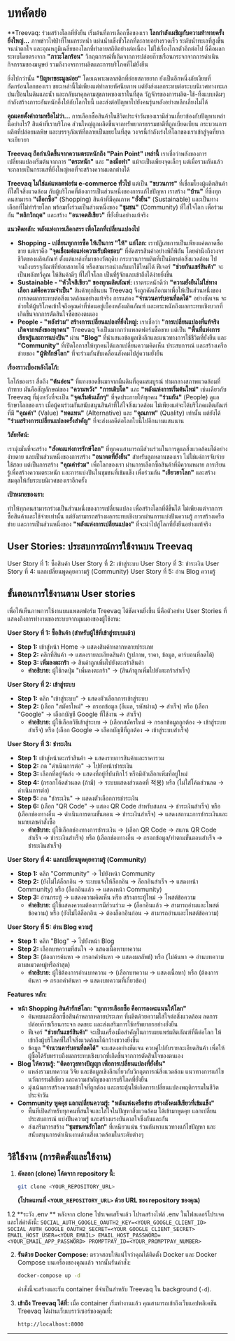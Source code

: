 # บทคัดย่อ

**Treevaq: ร่วมสร้างโลกที่ยั่งยืน เริ่มต้นที่การเลือกซื้อของเรา
**โลกกำลังเผชิญกับความท้าทายครั้งยิ่งใหญ่...** ภาพข่าวไฟป่าที่โหมกระหน่ำ แผ่นน้ำแข็งขั้วโลกที่ละลายอย่างรวดเร็ว ระดับน้ำทะเลที่สูงขึ้นจนน่าตกใจ และอุณหภูมิเฉลี่ยของโลกที่ทำลายสถิติอย่างต่อเนื่อง ไม่ใช่เรื่องไกลตัวอีกต่อไป นี่คือผลกระทบโดยตรงจาก **"ภาวะโลกร้อน"** วิกฤตการณ์ที่เกิดจากการปล่อยก๊าซเรือนกระจกจากการดำเนินกิจกรรมของมนุษย์ รวมถึงวงจรการผลิตและการบริโภคที่ไม่ยั่งยืน

ยิ่งไปกว่านั้น **"ปัญหาขยะมูลฝอย"** โดยเฉพาะพลาสติกที่ย่อยสลายยาก ยังเป็นอีกหนึ่งภัยเงียบที่กัดกร่อนโลกของเรา ขยะเหล่านี้ไม่เพียงแต่ทำลายทัศนียภาพ แต่ยังส่งผลกระทบต่อระบบนิเวศทางทะเล ปนเปื้อนในดินและน้ำ และกลับมาคุกคามสุขภาพของเราในที่สุด วัฏจักรของการผลิต-ใช้-ทิ้งแบบเดิมๆ กำลังสร้างภาระอันหนักอึ้งให้กับโลกใบนี้ และส่งต่อปัญหาไปยังคนรุ่นหลังอย่างหลีกเลี่ยงไม่ได้

**คุณเคยตั้งคำถามหรือไม่ว่า...** การเลือกซื้อสินค้าในชีวิตประจำวันของเรามีส่วนเกี่ยวข้องกับปัญหาเหล่านี้อย่างไร? สินค้าที่เราบริโภค ส่วนใหญ่ถูกผลิตขึ้นจากทรัพยากรธรรมชาติที่ถูกเบียดเบียน กระบวนการผลิตที่ปล่อยมลพิษ และบรรจุภัณฑ์ที่กลายเป็นขยะในที่สุด วงจรนี้กำลังเร่งให้โลกของเราเข้าสู่จุดที่ยากจะเยียวยา

**Treevaq ถือกำเนิดขึ้นจากความตระหนักถึง "Pain Point" เหล่านี้** เราเชื่อว่าพลังของการเปลี่ยนแปลงเริ่มต้นจากการ **"ตระหนัก"** และ **"ลงมือทำ"** แม้จะเป็นเพียงจุดเล็กๆ แต่เมื่อรวมกันแล้ว จะกลายเป็นกระแสที่ยิ่งใหญ่พอที่จะสร้างความแตกต่างได้

**Treevaq ไม่ใช่แค่แพลตฟอร์ม e-commerce ทั่วไป** แต่เป็น **"ขบวนการ"** ที่เชื่อมโยงผู้ผลิตสินค้าที่ใส่ใจสิ่งแวดล้อม กับผู้บริโภคที่ต้องการเป็นส่วนหนึ่งของการแก้ไขปัญหา เราสร้าง **"บ้าน"** ที่ซึ่งทุกคนสามารถ **"เลือกซื้อ"** (Shopping) สินค้าที่มีคุณภาพ **"ยั่งยืน"** (Sustainable) และเป็นทางเลือกที่ไม่ทำร้ายโลก พร้อมทั้งร่วมเป็นส่วนหนึ่งของ **"ชุมชน"** (Community) ที่ใส่ใจโลก เพื่อร่วมกัน **"พลิกวิกฤต"** และสร้าง **"อนาคตสีเขียว"** ที่ยั่งยืนอย่างแท้จริง

**แนวคิดหลัก: พลังแห่งการเลือกสรร เพื่อโลกที่เปลี่ยนแปลงไป**

* **Shopping - เปลี่ยนทุกการซื้อ ให้เป็นการ "ให้" แก่โลก:** เราปฏิเสธการเป็นเพียงแค่ตลาดซื้อขาย แต่เราคือ **"จุดเชื่อมต่อแห่งความรับผิดชอบ"** ที่คัดสรรสินค้าอย่างพิถีพิถัน โดยคำนึงถึงวงจรชีวิตของผลิตภัณฑ์ ตั้งแต่แหล่งที่มาของวัตถุดิบ กระบวนการผลิตที่เป็นมิตรต่อสิ่งแวดล้อม ไปจนถึงบรรจุภัณฑ์ที่ย่อยสลายได้ หรือสามารถนำกลับมาใช้ใหม่ได้ ฟีเจอร์ **"ช่วยกันแชร์สินค้า"** จะเป็นพลังทวีคูณ ให้สินค้าดีๆ ที่ใส่ใจโลก เป็นที่รู้จักและเข้าถึงได้ง่ายยิ่งขึ้น
* **Sustainable - "หัวใจสีเขียว" ของทุกผลิตภัณฑ์:** เราตระหนักดีว่า **"ความยั่งยืนไม่ใช่ทางเลือก แต่คือความจำเป็น"** สินค้าทุกชิ้นบน Treevaq จึงถูกคัดเลือกมาเพื่อให้เป็นส่วนหนึ่งของการลดผลกระทบต่อสิ่งแวดล้อมอย่างแท้จริง การแสดง **"จำนวนคาร์บอนที่ลดได้"** อย่างชัดเจน จะช่วยให้ผู้บริโภคเข้าใจถึงคุณค่าที่ซ่อนอยู่เบื้องหลังผลิตภัณฑ์ และตระหนักถึงผลกระทบเชิงบวกที่เกิดขึ้นจากการตัดสินใจซื้อของตนเอง
* **People - "พลังร่วม" สร้างการเปลี่ยนแปลงที่ยิ่งใหญ่:** เราเชื่อว่า **"การเปลี่ยนแปลงที่แท้จริง เกิดจากพลังของทุกคน"** Treevaq จึงเป็นมากกว่าแพลตฟอร์มซื้อขาย แต่เป็น **"พื้นที่แห่งการเรียนรู้และการแบ่งปัน"** ผ่าน **"Blog"** ที่นำเสนอข้อมูลเชิงลึกและแนวทางการใช้ชีวิตที่ยั่งยืน และ **"Community"** ที่เปิดโอกาสให้ทุกคนได้แลกเปลี่ยนความคิดเห็น ประสบการณ์ และสร้างเครือข่ายของ **"ผู้พิทักษ์โลก"** ที่จะร่วมกันขับเคลื่อนสังคมไปสู่ความยั่งยืน

**เรื่องราวเบื้องหลังโลโก้:**

โลโก้ของเรา สื่อถึง **"ต้นอ่อน"** ที่แทงยอดขึ้นมาจากผืนดินที่อุดมสมบูรณ์ ท่ามกลางสภาพแวดล้อมที่ท้าทาย มันคือสัญลักษณ์ของ **"ความหวัง"** **"การเติบโต"** และ **"พลังแห่งการเริ่มต้นใหม่"** เช่นเดียวกับ Treevaq ที่มุ่งหวังที่จะเป็น **"จุดเริ่มต้นเล็กๆ"** ที่จุดประกายให้ทุกคน **"ร่วมกัน"** (People) ดูแลรักษาโลกของเรา เมื่อผู้คนร่วมกันสนับสนุนสินค้าที่ใส่ใจสิ่งแวดล้อม ไม่เพียงแต่จะได้บริโภคผลิตภัณฑ์ที่มี **"คุณค่า"** (Value) **"ทดแทน"** (Alternative) และ **"คุณภาพ"** (Quality) เท่านั้น แต่ยังได้ **"ร่วมสร้างการเปลี่ยนแปลงครั้งสำคัญ"** ที่จะส่งผลดีต่อโลกใบนี้ไปอีกนานแสนนาน

**วิสัยทัศน์:**

เรามุ่งมั่นที่จะสร้าง **"สังคมแห่งการรักษ์โลก"** ที่ทุกคนสามารถมีส่วนร่วมในการดูแลสิ่งแวดล้อมได้อย่างง่ายดาย และเป็นส่วนหนึ่งของการสร้าง **"อนาคตที่ยั่งยืน"** สำหรับลูกหลานของเรา ไม่ใช่แค่การจับจ่ายใช้สอย แต่เป็นการสร้าง **"คุณค่าร่วม"** เพื่อโลกของเรา ผ่านการเลือกซื้อสินค้าที่มีความหมาย การเรียนรู้เพื่อสร้างความตระหนัก และการแบ่งปันในชุมชนที่เข้มแข็ง เพื่อร่วมกัน **"เยียวยาโลก"** และสร้างสมดุลให้กับระบบนิเวศของเราอีกครั้ง

**เป้าหมายของเรา:**

ทำให้ทุกคนสามารถร่วมเป็นส่วนหนึ่งของการเปลี่ยนแปลง เพื่อสร้างโลกที่ดีขึ้นได้ ไม่เพียงแต่จากการซื้อสินค้าและใช้จ่ายเท่านั้น แต่ยังสามารถสร้างผลกระทบเชิงบวกผ่านการแบ่งปันความรู้ การสร้างเครือข่าย และการเป็นส่วนหนึ่งของ **"พลังแห่งการเปลี่ยนแปลง"** ที่จะนำไปสู่โลกที่ยั่งยืนอย่างแท้จริง

## User Stories: ประสบการณ์การใช้งานบน Treevaq 
User Story ที่ 1: ซื้อสินค้า 
User Story ที่ 2: เข้าสู่ระบบ
User Story ที่ 3: ชำระเงิน
User Story ที่ 4: แลกเปลี่ยนพูดคุยความรู้ (Community)
User Story ที่ 5: อ่าน Blog ความรู้

## ขั้นตอนการใช้งานตาม User stories

เพื่อให้เห็นภาพการใช้งานบนแพลตฟอร์ม Treevaq ได้ชัดเจนยิ่งขึ้น นี่คือตัวอย่าง User Stories ที่แสดงถึงการทำงานของระบบจากมุมมองของผู้ใช้งาน:

**User Story ที่ 1: ซื้อสินค้า (สำหรับผู้ใช้ที่เข้าสู่ระบบแล้ว)**

* **Step 1:** เข้าสู่หน้า Home -> แสดงสินค้าหลากหลายประเภท
* **Step 2:** คลิกที่สินค้า -> แสดงรายละเอียดสินค้า (รูปภาพ, ราคา, ข้อมูล, คาร์บอนที่ลดได้)
* **Step 3: เพิ่มลงตะกร้า** -> สินค้าถูกเพิ่มไปยังตะกร้าสินค้า
    * **คำอธิบาย:** ผู้ใช้กดปุ่ม "เพิ่มลงตะกร้า" -> (สินค้าถูกเพิ่มไปยังตะกร้าสำเร็จ)

**User Story ที่ 2: เข้าสู่ระบบ**

* **Step 1:** คลิก "เข้าสู่ระบบ" -> แสดงตัวเลือกการเข้าสู่ระบบ
* **Step 2:** (เลือก "สมัครใหม่" -> กรอกข้อมูล (อีเมล, รหัสผ่าน) -> สำเร็จ) หรือ (เลือก "Google" -> เลือกบัญชี Google ที่ใช้งาน -> สำเร็จ)
    * **คำอธิบาย:** ผู้ใช้เลือกวิธีเข้าสู่ระบบ -> (เลือกสมัครใหม่ -> กรอกข้อมูลถูกต้อง -> เข้าสู่ระบบสำเร็จ) หรือ (เลือก Google -> เลือกบัญชีที่ถูกต้อง -> เข้าสู่ระบบสำเร็จ)

**User Story ที่ 3: ชำระเงิน**

* **Step 1:** เข้าสู่หน้าตะกร้าสินค้า -> แสดงรายการสินค้าและราคารวม
* **Step 2:** กด "ดำเนินการต่อ" -> ไปยังหน้าชำระเงิน
* **Step 3:** เลือกที่อยู่จัดส่ง -> แสดงที่อยู่ที่บันทึกไว้ หรือมีตัวเลือกเพิ่มที่อยู่ใหม่
* **Step 4:** (กรอกโค้ดส่วนลด (ถ้ามี) -> ระบบแสดงส่วนลดที่ 적용) หรือ (ไม่ใส่โค้ดส่วนลด -> ดำเนินการต่อ)
* **Step 5:** กด "ชำระเงิน" -> แสดงตัวเลือกการชำระเงิน
* **Step 6:** (เลือก "QR Code" -> แสดง QR Code สำหรับสแกน -> ชำระเงินสำเร็จ) หรือ (เลือกช่องทางอื่น -> ดำเนินการตามขั้นตอน -> ชำระเงินสำเร็จ) -> แสดงสถานะการชำระเงินและหมายเลขคำสั่งซื้อ
    * **คำอธิบาย:** ผู้ใช้เลือกช่องทางการชำระเงิน -> (เลือก QR Code -> สแกน QR Code สำเร็จ -> ชำระเงินสำเร็จ) หรือ (เลือกช่องทางอื่น -> กรอกข้อมูล/ทำตามขั้นตอนสำเร็จ -> ชำระเงินสำเร็จ)

**User Story ที่ 4: แลกเปลี่ยนพูดคุยความรู้ (Community)**

* **Step 1:** คลิก "Community" -> ไปยังหน้า Community
* **Step 2:** (ยังไม่ได้ล็อกอิน -> ระบบแจ้งให้ล็อกอิน -> ล็อกอินสำเร็จ -> แสดงหน้า Community) หรือ (ล็อกอินแล้ว -> แสดงหน้า Community)
* **Step 3:** อ่านกระทู้ -> แสดงความคิดเห็น หรือ สร้างกระทู้ใหม่ -> โพสต์ข้อความ
    * **คำอธิบาย:** ผู้ใช้แสดงความต้องการมีส่วนร่วม -> (ล็อกอินแล้ว -> สามารถอ่านและโพสต์ข้อความ) หรือ (ยังไม่ได้ล็อกอิน -> ต้องล็อกอินก่อน -> สามารถอ่านและโพสต์ข้อความ)

**User Story ที่ 5: อ่าน Blog ความรู้**

* **Step 1:** คลิก "Blog" -> ไปยังหน้า Blog
* **Step 2:** เลือกบทความที่สนใจ -> แสดงเนื้อหาบทความ
* **Step 3:** (ต้องการค้นหา -> กรอกคำค้นหา -> แสดงผลลัพธ์) หรือ (ไม่ค้นหา -> อ่านบทความตามหมวดหมู่หรือล่าสุด)
    * **คำอธิบาย:** ผู้ใช้ต้องการอ่านบทความ -> (เลือกบทความ -> แสดงเนื้อหา) หรือ (ต้องการค้นหา -> กรอกคำค้นหา -> แสดงบทความที่เกี่ยวข้อง)


**Features หลัก:**

* **หน้า Shopping สินค้ารักษ์โลก: "ทุกการเลือกซื้อ คือการลงคะแนนให้โลก"**
    * ค้นพบและเลือกซื้อสินค้าหลากหลายประเภท ที่ผลิตด้วยความใส่ใจต่อสิ่งแวดล้อม ลดการปล่อยก๊าซเรือนกระจก ลดขยะ และส่งเสริมการใช้ทรัพยากรอย่างยั่งยืน
    * ฟีเจอร์ **"ช่วยกันแชร์สินค้า"** จะเป็นเครื่องมือสำคัญในการเผยแพร่ผลิตภัณฑ์ที่ดีต่อโลก ให้เข้าถึงผู้บริโภคที่ใส่ใจสิ่งแวดล้อมได้กว้างขวางยิ่งขึ้น
    * ข้อมูล **"จำนวนคาร์บอนที่ลดได้"** จะแสดงอย่างชัดเจน ควบคู่ไปกับรายละเอียดสินค้า เพื่อให้ผู้ซื้อได้รับทราบถึงผลกระทบเชิงบวกที่เกิดขึ้นจากการตัดสินใจของตนเอง
* **Blog ให้ความรู้: "ติดอาวุธทางปัญญา เพื่อการเปลี่ยนแปลงที่ยั่งยืน"**
    * แหล่งรวมบทความ วิจัย และข้อมูลเชิงลึกเกี่ยวกับวิกฤตการณ์สิ่งแวดล้อม แนวทางการแก้ไข นวัตกรรมสีเขียว และความสำคัญของการบริโภคที่ยั่งยืน
    * มุ่งเน้นการสร้างความเข้าใจที่ถูกต้อง และกระตุ้นให้เกิดการเปลี่ยนแปลงพฤติกรรมในชีวิตประจำวัน
* **Community พูดคุย แลกเปลี่ยนความรู้: "พลังแห่งเครือข่าย สร้างสังคมสีเขียวที่เข้มแข็ง"**
    * พื้นที่เปิดสำหรับทุกคนที่สนใจและใส่ใจในปัญหาสิ่งแวดล้อม ได้เข้ามาพูดคุย แลกเปลี่ยนประสบการณ์ แบ่งปันความรู้ และสร้างแรงบันดาลใจซึ่งกันและกัน
    * ส่งเสริมการสร้าง **"ชุมชนคนรักโลก"** ที่เหนียวแน่น ร่วมกันหาแนวทางแก้ไขปัญหา และสนับสนุนการดำเนินงานด้านสิ่งแวดล้อมในระดับต่างๆ


## วิธีใช้งาน (การติดตั้งและใช้งาน)

1.  **คัดลอก (clone) โค้ดจาก repository นี้:**
    ```bash
    git clone <YOUR_REPOSITORY_URL>
    ```
    **(โปรดแทนที่ `<YOUR_REPOSITORY_URL>` ด้วย URL ของ repository ของคุณ)**

1.2 **ระวัง .env **
    หลังจาก clone โปรเจคเสร็จแล้ว โปรดสร้างไฟล์ .env ในโฟลเดอร์โปรเจค และใส่ค่าดังนี้:
    ```
    SOCIAL_AUTH_GOOGLE_OAUTH2_KEY=<YOUR_GOOGLE_CLIENT_ID>
    SOCIAL_AUTH_GOOGLE_OAUTH2_SECRET=<YOUR_GOOGLE_CLIENT_SECRET>
    EMAIL_HOST_USER=<YOUR_EMAIL>
    EMAIL_HOST_PASSWORD=<YOUR_EMAIL_APP_PASSWORD>
    PROMPTPAY_ID=<YOUR_PROMPTPAY_NUMBER>
    ```

2.  **รันด้วย Docker Compose:**
    ตรวจสอบให้แน่ใจว่าคุณได้ติดตั้ง Docker และ Docker Compose บนเครื่องของคุณแล้ว จากนั้นรันคำสั่ง:
    ```bash
    docker-compose up -d
    ```
    คำสั่งนี้จะสร้างและรัน container ที่จำเป็นสำหรับ Treevaq ใน background (`-d`).

3.  **เข้าถึง Treevaq ได้ที่:**
    เมื่อ container เริ่มทำงานแล้ว คุณสามารถเข้าถึงเว็บแอปพลิเคชัน Treevaq ได้ผ่านเว็บเบราว์เซอร์ของคุณที่:
    ```
    http://localhost:8000
    ```

---
